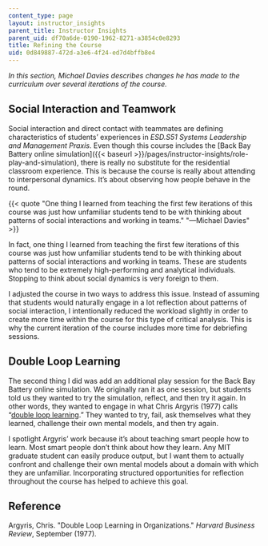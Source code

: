 ```yaml
---
content_type: page
layout: instructor_insights
parent_title: Instructor Insights
parent_uid: df70a6de-0190-1962-8271-a3854c0e8293
title: Refining the Course
uid: 0d849887-472d-a3e6-4f24-ed7d4bffb8e4
---
```


_In this section, Michael Davies describes changes he has made to the curriculum over several iterations of the course._

Social Interaction and Teamwork 
--------------------------------

Social interaction and direct contact with teammates are defining characteristics of students’ experiences in _ESD.S51 Systems Leadership and Management Praxis_. Even though this course includes the [Back Bay Battery online simulation]({{< baseurl >}}/pages/instructor-insights/role-play-and-simulation), there is really no substitute for the residential classroom experience. This is because the course is really about attending to interpersonal dynamics. It’s about observing how people behave in the round.

{{< quote "One thing I learned from teaching the first few iterations of this course was just how unfamiliar students tend to be with thinking about patterns of social interactions and working in teams." "—Michael Davies" >}}

In fact, one thing I learned from teaching the first few iterations of this course was just how unfamiliar students tend to be with thinking about patterns of social interactions and working in teams. These are students who tend to be extremely high-performing and analytical individuals. Stopping to think about social dynamics is very foreign to them.

I adjusted the course in two ways to address this issue. Instead of assuming that students would naturally engage in a lot reflection about patterns of social interaction, I intentionally reduced the workload slightly in order to create more time within the course for this type of critical analysis. This is why the current iteration of the course includes more time for debriefing sessions.

Double Loop Learning
--------------------

The second thing I did was add an additional play session for the Back Bay Battery online simulation. We originally ran it as one session, but students told us they wanted to try the simulation, reflect, and then try it again. In other words, they wanted to engage in what Chris Argyris (1977) calls “[double loop learning](http://hbr.org/1977/09/double-loop-learning-in-organizations).” They wanted to try, fail, ask themselves what they learned, challenge their own mental models, and then try again.

I spotlight Argyris’ work because it’s about teaching smart people how to learn. Most smart people don’t think about how they learn. Any MIT graduate student can easily produce output, but I want them to actually confront and challenge their own mental models about a domain with which they are unfamiliar. Incorporating structured opportunities for reflection throughout the course has helped to achieve this goal.

Reference
---------

Argyris, Chris. "Double Loop Learning in Organizations." _Harvard Business Review_, September (1977).